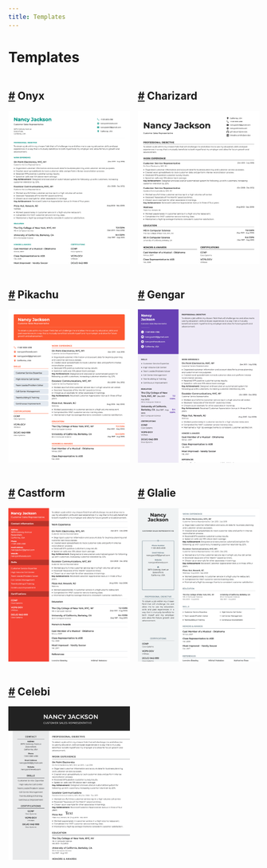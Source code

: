 ```yaml
---
title: Templates
---
```


# Templates

<div style="display: grid; grid-template-columns: repeat(2, minmax(0, 1fr)); gap: 1rem;
">
  <div>
    <h2 id="onyx"><a href="#onyx" class="header-anchor">#</a> Onyx</h2>
    <img src="./images/Onyx.png" />
  </div>
  <div>
    <h2 id="charizard"><a href="#charizard" class="header-anchor">#</a> Charizard</h2>
    <img src="./images/Charizard.png" />
  </div>
  <div>
    <h2 id="pikachu"><a href="#pikachu" class="header-anchor">#</a> Pikachu</h2>
    <img src="./images/Pikachu.png" />
  </div>
  <div>
    <h2 id="gengar"><a href="#gengar" class="header-anchor">#</a> Gengar</h2>
    <img src="./images/Gengar.png" />
  </div>
  <div>
    <h2 id="castform"><a href="#castform" class="header-anchor">#</a> Castform</h2>
    <img src="./images/Castform.png" />
  </div>
  <div>
    <h2 id="glalie"><a href="#glalie" class="header-anchor">#</a> Glalie</h2>
    <img src="./images/Glalie.png" />
  </div>
  <div>
    <h2 id="celebi"><a href="#celebi" class="header-anchor">#</a> Celebi</h2>
    <img src="./images/Celebi.png" />
  </div>
</div>
